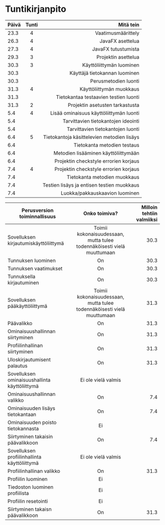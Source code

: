 # Tuntikirjanpito

| Päivä        | Tunti          | Mitä tein  |                     
| ------------- |:-------------:| -----:|                          
|  23.3     | 4 | Vaatimusmäärittely |
|  26.3     | 4      |   JavaFX asettelua |
| 27.3 | 4      |  JavaFX tutustumista |
| 29.3 | 3 | Projektin asettelua |
|30.3 | 3 | Käyttöliittymän luominen|
|30.3 |   | Käyttäjä tietokannan luominen |
|30.3 |   | Perusmetodien luonti |
|31.3| 4 | Käyttöliittymän muokkaus |
|31.3|   | Tietokantaa testaavien testien luonti |
|31.3| 2 | Projektin asetusten tarkastusta|
|5.4| 4 | Lisää ominaisuus käyttöliittymän luonti |
|5.4|   | Tarvittavien tietokantojen ideointi |
|5.4|   | Tarvittavien tietokantojen luonti |
|6.4| 5 | Tietokantoja käsittelevien metodien lisäys|
|6.4|   | Tietokanta metodien testaus |
|6.4|   | Metodien lisääminen käyttöliittymään |
|6.4|   |  Projektin checkstyle errorien korjaus |
|7.4| 4 | Projektin checkstyle errorien korjaus |
|7.4|   | Tietokanta metodien muokkaus |
|7.4|   | Testien lisäys ja entisen testien muokkaus|
|7.4|   | Luokka/pakkauskaavion luominen|

| Perusversion toiminnallisuus | Onko toimiva?| Milloin tehtiin valmiiksi |
| ------------- |:-------------:|  -----:|     
| Sovelluksen kirjautumiskäyttöliittymä | Toimii kokonaisuudessaan, mutta tulee todennäköisesti vielä muuttumaan | 30.3 |
| Tunnuksen luominen | On | 30.3 |
| Tunnuksen vaatimukset | On | 30.3 |
| Tunnuksella kirjautuminen | On | 30.3 |
| Sovelluksen pääkäyttöliittymä | Toimii kokonaisuudessaan, mutta tulee todennäköisesti vielä muuttumaan | 31.3 |
| Päävalikko | On | 31.3 |
| Ominaisuushallinnan siirtyminen | On | 31.3 |
| Profiilinhallinan siirtyminen | On | 31.3 |
| Uloskirjautumisent palautus | On | 31.3 |
| Sovelluksen ominaisuushallinta käyttöliittymä | Ei ole vielä valmis |  |
| Ominaisuushallinnan valikko | On | 7.4 |
| Ominaisuuden lisäys tietokantaan | On | 7.4 |
| Ominaisuuden poisto tietokannasta | Ei | |
| Siirtyminen takaisin päävalikkoon | On | 7.4 |
| Sovelluksen profiilinhallinta käyttöliittymä | Ei ole vielä valmis | |
| Profiilinhallinan valikko | On | 31.3 |
| Profiilin luominen | Ei | |
| Tiedoston luominen profiilista | Ei | |
| Profiilin resetointi | Ei | |
| Siirtyminen takaisn päävalikkoon |On | 31.3 |




